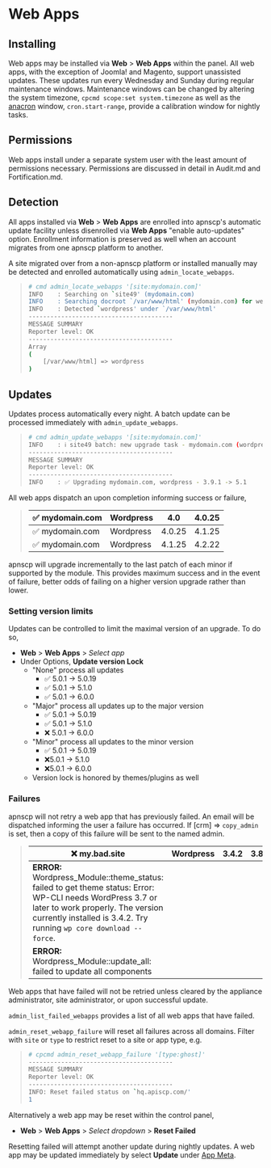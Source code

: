 # Web Apps

## Installing

Web apps may be installed via **Web** > **Web Apps** within the panel. All web apps, with the exception of Joomla! and Magento, support unassisted updates. These updates run every Wednesday and Sunday during regular maintenance windows. Maintenance windows can be changed by altering the system timezone, `cpcmd scope:set system.timezone` as well as the [anacron](https://linux.die.net/man/8/anacron) window, `cron.start-range`, provide a calibration window for nightly tasks.

## Permissions

Web apps install under a separate system user with the least amount of permissions necessary. Permissions are discussed in detail in Audit.md and Fortification.md.

## Detection

All apps installed via **Web** > **Web Apps** are enrolled into apnscp's automatic update facility unless disenrolled via **Web Apps** "enable auto-updates" option. Enrollment information is preserved as well when an account migrates from one apnscp platform to another.

A site migrated over from a non-apnscp platform or installed manually may be detected and enrolled automatically using `admin_locate_webapps`.

> ```bash
> # cmd admin_locate_webapps '[site:mydomain.com]'
> INFO    : Searching on `site49' (mydomain.com)
> INFO    : Searching docroot `/var/www/html' (mydomain.com) for webapps
> INFO    : Detected `wordpress' under `/var/www/html'
> ----------------------------------------
> MESSAGE SUMMARY
> Reporter level: OK
> ----------------------------------------
> Array
> (
>     [/var/www/html] => wordpress
> )
> ```

## Updates

Updates process automatically every night. A batch update can be processed immediately with `admin_update_webapps`.

>```bash
># cmd admin_update_webapps '[site:mydomain.com]'
>INFO    : ℹ️ site49 batch: new upgrade task - mydomain.com (wordpress) 3.9.1 -> 5.1
>----------------------------------------
>MESSAGE SUMMARY
>Reporter level: OK
>----------------------------------------
>INFO    : ✅ Upgrading mydomain.com, wordpress - 3.9.1 -> 5.1
>```

All web apps dispatch an upon completion informing success or failure,

> | ✅ mydomain.com | Wordpress | 4.0    | 4.0.25 |
> | -------------- | --------- | ------ | ------ |
> | ✅ mydomain.com | Wordpress | 4.0.25 | 4.1.25 |
> | ✅ mydomain.com | Wordpress | 4.1.25 | 4.2.22 |

apnscp will upgrade incrementally to the last patch of each minor if supported by the module. This provides maximum success and in the event of failure, better odds of failing on a higher version upgrade rather than lower.

### Setting version limits

Updates can be controlled to limit the maximal version of an upgrade. To do so,

* **Web** > **Web Apps** > *Select app*
* Under Options, **Update version Lock**
  * "None" process all updates
    * ✅ 5.0.1 -> 5.0.19
    * ✅ 5.0.1 -> 5.1.0
    * ✅ 5.0.1 -> 6.0.0
  * "Major" process all updates up to the major version
    * ✅ 5.0.1 -> 5.0.19
    * ✅ 5.0.1 -> 5.1.0
    * ❌ 5.0.1 -> 6.0.0
  * "Minor" process all updates to the minor version
    * ✅ 5.0.1 -> 5.0.19
    * ❌5.0.1 -> 5.1.0
    * ❌5.0.1 -> 6.0.0
  * Version lock is honored by themes/plugins as well

### Failures

apnscp will not retry a web app that has previously failed. An email will be dispatched informing the user a failure has occurred. If [crm] => `copy_admin` is set, then a copy of this failure will be sent to the named admin.

>| ❌ my.bad.site                                                | Wordpress | 3.4.2 | 3.8.28 |
>| ------------------------------------------------------------ | --------- | ----- | ------ |
>| **ERROR:**  Wordpress_Module::theme_status: failed to get theme status: Error:  WP-CLI needs WordPress 3.7 or later to work properly. The version  currently installed is 3.4.2. Try running `wp core download --force`. |           |       |        |
>| **ERROR:** Wordpress_Module::update_all: failed to update all components |           |       |        |

Web apps that have failed will not be retried unless cleared by the appliance administrator, site administrator, or upon successful update.

`admin_list_failed_webapps` provides a list of all web apps that have failed.

`admin_reset_webapp_failure` will reset all failures across all domains. Filter with `site` or `type` to restrict reset to a site or app type, e.g.

> ```bash
> # cpcmd admin_reset_webapp_failure '[type:ghost]'
> ----------------------------------------
> MESSAGE SUMMARY
> Reporter level: OK
> ----------------------------------------
> INFO: Reset failed status on `hq.apiscp.com/'
> 1
> ```

Alternatively a web app may be reset within the control panel,

* **Web** > **Web Apps** > *Select dropdown* > **Reset Failed**

Resetting failed will attempt another update during nightly updates. A web app may be updated immediately by select **Update** under <u>App Meta</u>.
